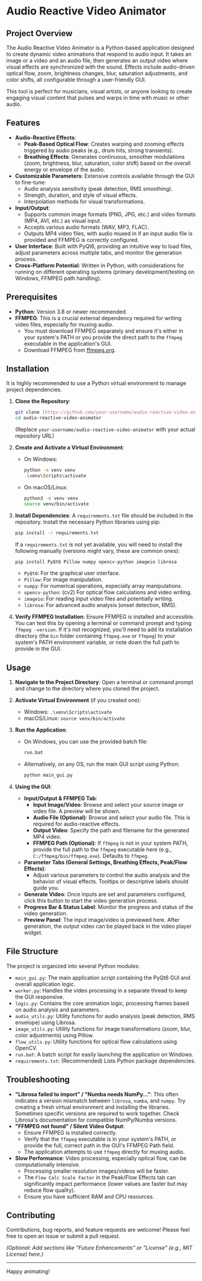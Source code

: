 # Audio Reactive Video Animator

## Project Overview

The Audio Reactive Video Animator is a Python-based application designed to create dynamic video animations that respond to audio input. It takes an image or a video and an audio file, then generates an output video where visual effects are synchronized with the sound. Effects include audio-driven optical flow, zoom, brightness changes, blur, saturation adjustments, and color shifts, all configurable through a user-friendly GUI.

This tool is perfect for musicians, visual artists, or anyone looking to create engaging visual content that pulses and warps in time with music or other audio.

## Features

* **Audio-Reactive Effects**:
    * **Peak-Based Optical Flow**: Creates warping and zooming effects triggered by audio peaks (e.g., drum hits, strong transients).
    * **Breathing Effects**: Generates continuous, smoother modulations (zoom, brightness, blur, saturation, color shift) based on the overall energy or envelope of the audio.
* **Customizable Parameters**: Extensive controls available through the GUI to fine-tune:
    * Audio analysis sensitivity (peak detection, RMS smoothing).
    * Strength, duration, and style of visual effects.
    * Interpolation methods for visual transformations.
* **Input/Output**:
    * Supports common image formats (PNG, JPG, etc.) and video formats (MP4, AVI, etc.) as visual input.
    * Accepts various audio formats (WAV, MP3, FLAC).
    * Outputs MP4 video files, with audio muxed in if an input audio file is provided and FFMPEG is correctly configured.
* **User Interface**: Built with PyQt6, providing an intuitive way to load files, adjust parameters across multiple tabs, and monitor the generation process.
* **Cross-Platform Potential**: Written in Python, with considerations for running on different operating systems (primary development/testing on Windows, FFMPEG path handling).

## Prerequisites

* **Python**: Version 3.8 or newer recommended.
* **FFMPEG**: This is a crucial external dependency required for writing video files, especially for muxing audio.
    * You must download FFMPEG separately and ensure it's either in your system's PATH or you provide the direct path to the `ffmpeg` executable in the application's GUI.
    * Download FFMPEG from [ffmpeg.org](https://ffmpeg.org/download.html).

## Installation

It is highly recommended to use a Python virtual environment to manage project dependencies.

1.  **Clone the Repository**:
    ```bash
    git clone [https://github.com/your-username/audio-reactive-video-animator.git](https://github.com/your-username/audio-reactive-video-animator.git)
    cd audio-reactive-video-animator
    ```
    (Replace `your-username/audio-reactive-video-animator` with your actual repository URL)

2.  **Create and Activate a Virtual Environment**:
    * On Windows:
        ```bash
        python -m venv venv
        .\venv\Scripts\activate
        ```
    * On macOS/Linux:
        ```bash
        python3 -m venv venv
        source venv/bin/activate
        ```

3.  **Install Dependencies**:
    A `requirements.txt` file should be included in the repository. Install the necessary Python libraries using pip:
    ```bash
    pip install -r requirements.txt
    ```
    If a `requirements.txt` is not yet available, you will need to install the following manually (versions might vary, these are common ones):
    ```bash
    pip install PyQt6 Pillow numpy opencv-python imageio librosa
    ```
    * `PyQt6`: For the graphical user interface.
    * `Pillow`: For image manipulation.
    * `numpy`: For numerical operations, especially array manipulations.
    * `opencv-python`: (cv2) For optical flow calculations and video writing.
    * `imageio`: For reading input video files and potentially writing.
    * `librosa`: For advanced audio analysis (onset detection, RMS).

4.  **Verify FFMPEG Installation**:
    Ensure FFMPEG is installed and accessible. You can test this by opening a terminal or command prompt and typing `ffmpeg -version`. If it's not recognized, you'll need to add its installation directory (the `bin` folder containing `ffmpeg.exe` or `ffmpeg`) to your system's PATH environment variable, or note down the full path to provide in the GUI.

## Usage

1.  **Navigate to the Project Directory**:
    Open a terminal or command prompt and change to the directory where you cloned the project.

2.  **Activate Virtual Environment** (if you created one):
    * Windows: `.\venv\Scripts\activate`
    * macOS/Linux: `source venv/bin/activate`

3.  **Run the Application**:
    * On Windows, you can use the provided batch file:
        ```bash
        run.bat
        ```
    * Alternatively, on any OS, run the main GUI script using Python:
        ```bash
        python main_gui.py
        ```

4.  **Using the GUI**:
    * **Input/Output & FFMPEG Tab**:
        * **Input Image/Video**: Browse and select your source image or video file. A preview will be shown.
        * **Audio File (Optional)**: Browse and select your audio file. This is required for audio-reactive effects.
        * **Output Video**: Specify the path and filename for the generated MP4 video.
        * **FFMPEG Path (Optional)**: If `ffmpeg` is not in your system PATH, provide the full path to the `ffmpeg` executable here (e.g., `C:/ffmpeg/bin/ffmpeg.exe`). Defaults to `ffmpeg`.
    * **Parameter Tabs (General Settings, Breathing Effects, Peak/Flow Effects)**:
        * Adjust various parameters to control the audio analysis and the behavior of visual effects. Tooltips or descriptive labels should guide you.
    * **Generate Video**: Once inputs are set and parameters configured, click this button to start the video generation process.
    * **Progress Bar & Status Label**: Monitor the progress and status of the video generation.
    * **Preview Panel**: The input image/video is previewed here. After generation, the output video can be played back in the video player widget.

## File Structure

The project is organized into several Python modules:

* `main_gui.py`: The main application script containing the PyQt6 GUI and overall application logic.
* `worker.py`: Handles the video processing in a separate thread to keep the GUI responsive.
* `logic.py`: Contains the core animation logic, processing frames based on audio analysis and parameters.
* `audio_utils.py`: Utility functions for audio analysis (peak detection, RMS envelope) using Librosa.
* `image_utils.py`: Utility functions for image transformations (zoom, blur, color adjustments) using Pillow.
* `flow_utils.py`: Utility functions for optical flow calculations using OpenCV.
* `run.bat`: A batch script for easily launching the application on Windows.
* `requirements.txt`: (Recommended) Lists Python package dependencies.

## Troubleshooting

* **"Librosa failed to import" / "Numba needs NumPy..."**: This often indicates a version mismatch between `librosa`, `numba`, and `numpy`. Try creating a fresh virtual environment and installing the libraries. Sometimes specific versions are required to work together. Check Librosa's documentation for compatible NumPy/Numba versions.
* **"FFMPEG not found" / Silent Video Output**:
    * Ensure FFMPEG is installed correctly.
    * Verify that the `ffmpeg` executable is in your system's PATH, or provide the full, correct path in the GUI's FFMPEG Path field.
    * The application attempts to use `ffmpeg` directly for muxing audio.
* **Slow Performance**: Video processing, especially optical flow, can be computationally intensive.
    * Processing smaller resolution images/videos will be faster.
    * The `Flow Calc Scale Factor` in the Peak/Flow Effects tab can significantly impact performance (lower values are faster but may reduce flow quality).
    * Ensure you have sufficient RAM and CPU resources.

## Contributing

Contributions, bug reports, and feature requests are welcome! Please feel free to open an issue or submit a pull request.

*(Optional: Add sections like "Future Enhancements" or "License" (e.g., MIT License) here.)*

---

Happy animating!
